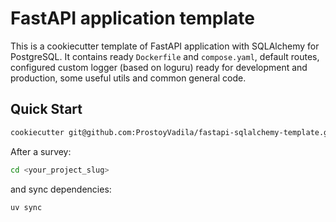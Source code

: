# FastAPI application template

This is a cookiecutter template of FastAPI application with SQLAlchemy for PostgreSQL. It contains ready `Dockerfile` and `compose.yaml`, default routes, configured custom logger (based on loguru) ready for development and production, some useful utils and common general code.

## Quick Start

```bash
cookiecutter git@github.com:ProstoyVadila/fastapi-sqlalchemy-template.git
```

After a survey:
```bash
cd <your_project_slug>
```

and sync dependencies:
```bash
uv sync
```

